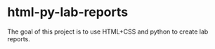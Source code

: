 # html-py-lab-reports

The goal of this project is to use HTML+CSS and python to create lab reports. 
